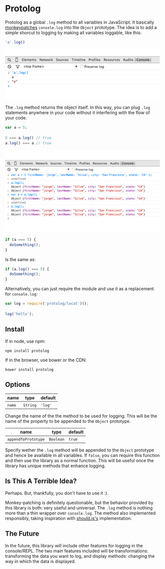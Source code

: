 # Protolog

Protolog as a global `.log` method to all variables in JavaScript. It basically [monkeypatches]() `console.log` into the `Object` prototype. The idea is to add a simple shorcut to logging by making all variables loggable, like this:

```javascript
'a'.log()
```
![Protolog In the Browser](screenshots/browser-1.png)

The `.log` method returns the object itself. In this way, you can plug `.log` statements anywhere in your code without it interfering with the flow of your code.

```javascript
var a = 5;

5 === a.log() // true
a.log() === a // true
```

![Showing equality in the browser](screenshots/browser-2.png)

```javascript
if (a === 5) {
  doSomething();
}
```
Is the same as:
```javascript
if (a.log() === 5) {
  doSomething();
}
```

Alternatively, you can just require the module and use it as a replacement for `console.log`:

```javascript
var log = require('protolog/local')();

log('hello');
```

## Install

If in node, use npm:
```
npm install protolog
```

If in the browser, use bower or the CDN:
```
bower install protolog
```

## Options

| name | type | default |
|--------|----------|---------|
| `name` | `String` | `'log'` |

Change the name of the the method to be used for logging. This will be the name of the property to be appended to the `Object` prototype.

| name | type | default |
|---------------------|-----------|---------|
| `appendToPrototype` | `Boolean` | `true` |

Specify wether the `.log` method will be appended to the `Object` prototype and hence be available in all variables. If `false`, you can require this function and then use the library as a normal function. This will be useful once the library has unique methods that enhance logging.

## Is This A Terrible Idea?

Perhaps. But, thankfully, you don't have to use it :).

Monkey-patching is definitely questionable, but the behavior provided by this library is both: very useful and universal. The `.log` method is nothing more than a thin wrapper over `console.log`. The method also implemented responsibly, taking inspiration with [should.js's]() implementation.

## The Future

In the future, this library will include other features for logging in the console/REPL. The two main features included will be transformations: transforming the data you want to log, and display methods: changing the way in which the data is displayed.
